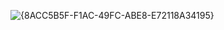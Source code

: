 ![{8ACC5B5F-F1AC-49FC-ABE8-E72118A34195}](https://github.com/user-attachments/assets/0b38d0d4-9c5e-4620-93f6-f3a39caee212)

